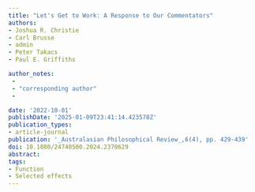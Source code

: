 ```yaml
---
title: "Let's Get to Work: A Response to Our Commentators"
authors:
- Joshua R. Christie
- Carl Brusse
- admin
- Peter Takacs
- Paul E. Griffiths

author_notes:
 - 
 - "corresponding author"
 -

date: '2022-10-01'
publishDate: '2025-01-09T23:41:14.423578Z'
publication_types:
- article-journal
publication: '_Australasian Philosophical Review_,6(4), pp. 429-439'
doi: 10.1080/24740500.2024.2370629
abstract:
tags:
- Function
- Selected effects
---
```

